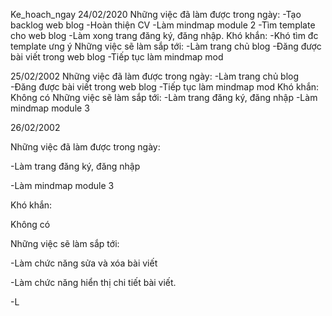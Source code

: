  Ke_hoach_ngay
24/02/2020
Những việc đã làm được trong ngày:
-Tạo backlog web blog
-Hoàn thiện CV
-Làm mindmap module 2
-Tìm template cho web blog
-Làm xong trang đăng ký, đăng nhập.
Khó khắn:
-Khó tìm đc template ưng ý
Những việc sẽ làm sắp tới:
-Làm trang chủ blog
-Đăng được bài viết trong web blog
-Tiếp tục làm mindmap mod


25/02/2002
Những việc đã làm được trong ngày:
-Làm trang chủ blog
-Đăng được bài viết trong web blog
-Tiếp tục làm mindmap mod
Khó khắn:
Không có
Những việc sẽ làm sắp tới:
-Làm trang đăng ký, đăng nhập
-Làm mindmap module 3



26/02/2002

Những việc đã làm được trong ngày:

-Làm trang đăng ký, đăng nhập

-Làm mindmap module 3

Khó khắn:

Không có

Những việc sẽ làm sắp tới:

-Làm chức năng sửa  và xóa bài viết 

-Làm chức năng hiển thị chi tiết bài viết.

-L
